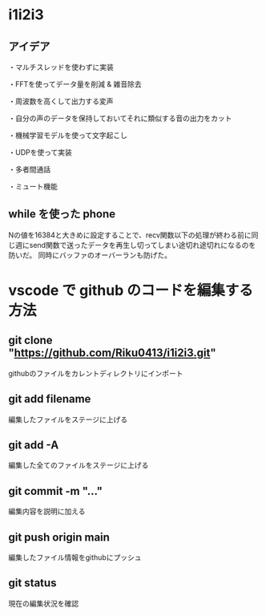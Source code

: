 # i1i2i3

## アイデア

・マルチスレッドを使わずに実装

・FFTを使ってデータ量を削減 & 雑音除去

・周波数を高くして出力する変声

・自分の声のデータを保持しておいてそれに類似する音の出力をカット

・機械学習モデルを使って文字起こし

・UDPを使って実装

・多者間通話

・ミュート機能

## while を使った phone

Nの値を16384と大きめに設定することで、recv関数以下の処理が終わる前に同じ週にsend関数で送ったデータを再生し切ってしまい途切れ途切れになるのを防いだ。
同時にバッファのオーバーランも防げた。

# vscode で github のコードを編集する方法

## git clone "https://github.com/Riku0413/i1i2i3.git"

githubのファイルをカレントディレクトリにインポート

## git add filename

編集したファイルをステージに上げる

## git add -A

編集した全てのファイルをステージに上げる

## git commit -m "..."

編集内容を説明に加える

## git push origin main

編集したファイル情報をgithubにプッシュ

## git status

現在の編集状況を確認
